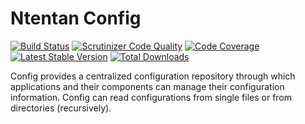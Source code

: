 Ntentan Config
==============

[![Build Status](https://travis-ci.org/ntentan/config.png)](https://travis-ci.org/ntentan/config) 
[![Scrutinizer Code Quality](https://scrutinizer-ci.com/g/ntentan/config/badges/quality-score.png)](https://scrutinizer-ci.com/g/ntentan/config/)
[![Code Coverage](https://scrutinizer-ci.com/g/ntentan/config/badges/coverage.png)](https://scrutinizer-ci.com/g/ntentan/config/)
[![Latest Stable Version](https://poser.pugx.org/ntentan/config/version.svg)](https://packagist.org/packages/ntentan/config)
[![Total Downloads](https://poser.pugx.org/ntentan/config/downloads)](https://packagist.org/packages/ntentan/config)

Config provides a centralized configuration repository through which applications 
and their components can manage their configuration information. Config can read 
configurations from single files or from directories (recursively).